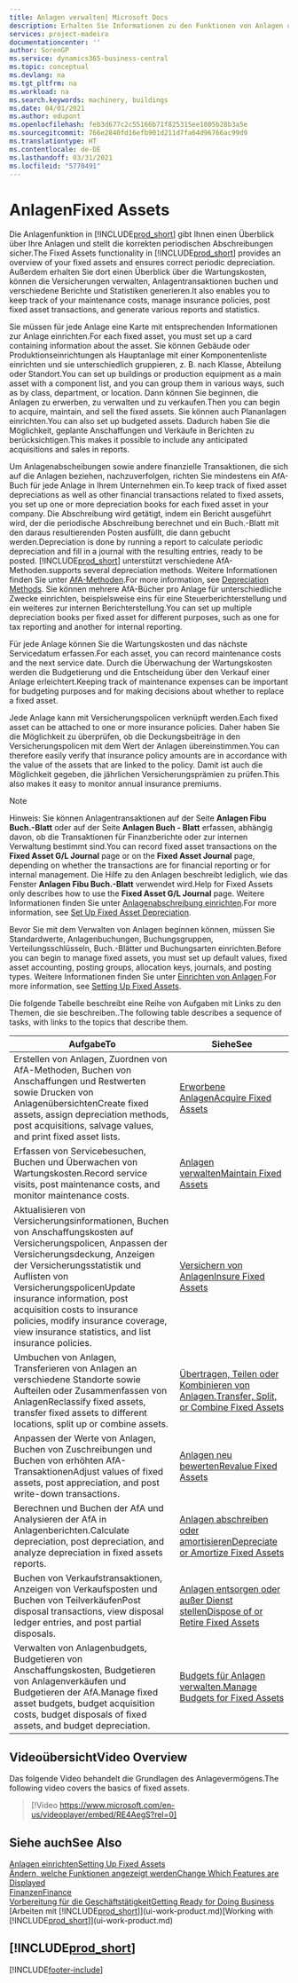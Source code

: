 ```yaml
---
title: Anlagen verwalten| Microsoft Docs
description: Erhalten Sie Informationen zu den Funktionen von Anlagen und eine Übersicht , wie mit Anlagen gearbeitet wird.
services: project-madeira
documentationcenter: ''
author: SorenGP
ms.service: dynamics365-business-central
ms.topic: conceptual
ms.devlang: na
ms.tgt_pltfrm: na
ms.workload: na
ms.search.keywords: machinery, buildings
ms.date: 04/01/2021
ms.author: edupont
ms.openlocfilehash: feb3d677c2c55166b71f825315ee1805b28b3a5e
ms.sourcegitcommit: 766e2840fd16efb901d211d7fa64d96766ac99d9
ms.translationtype: HT
ms.contentlocale: de-DE
ms.lasthandoff: 03/31/2021
ms.locfileid: "5770491"
---
```

# <a name="fixed-assets"></a><span data-ttu-id="64404-103">Anlagen</span><span class="sxs-lookup"><span data-stu-id="64404-103">Fixed Assets</span></span>
<span data-ttu-id="64404-104">Die Anlagenfunktion in [!INCLUDE[prod_short](includes/prod_short.md)] gibt Ihnen einen Überblick über Ihre Anlagen und stellt die korrekten periodischen Abschreibungen sicher.</span><span class="sxs-lookup"><span data-stu-id="64404-104">The Fixed Assets functionality in [!INCLUDE[prod_short](includes/prod_short.md)] provides an overview of your fixed assets and ensures correct periodic depreciation.</span></span> <span data-ttu-id="64404-105">Außerdem erhalten Sie dort einen Überblick über die Wartungskosten, können die Versicherungen verwalten, Anlagentransaktionen buchen und verschiedene Berichte und Statistiken generieren.</span><span class="sxs-lookup"><span data-stu-id="64404-105">It also enables you to keep track of your maintenance costs, manage insurance policies, post fixed asset transactions, and generate various reports and statistics.</span></span>

<span data-ttu-id="64404-106">Sie müssen für jede Anlage eine Karte mit entsprechenden Informationen zur Anlage einrichten.</span><span class="sxs-lookup"><span data-stu-id="64404-106">For each fixed asset, you must set up a card containing information about the asset.</span></span> <span data-ttu-id="64404-107">Sie können Gebäude oder Produktionseinrichtungen als Hauptanlage mit einer Komponentenliste einrichten und sie unterschiedlich gruppieren, z. B. nach Klasse, Abteilung oder Standort.</span><span class="sxs-lookup"><span data-stu-id="64404-107">You can set up buildings or production equipment as a main asset with a component list, and you can group them in various ways, such as by class, department, or location.</span></span> <span data-ttu-id="64404-108">Dann können Sie beginnen, die Anlagen zu erwerben, zu verwalten und zu verkaufen.</span><span class="sxs-lookup"><span data-stu-id="64404-108">Then you can begin to acquire, maintain, and sell the fixed assets.</span></span> <span data-ttu-id="64404-109">Sie können auch Plananlagen einrichten.</span><span class="sxs-lookup"><span data-stu-id="64404-109">You can also set up budgeted assets.</span></span> <span data-ttu-id="64404-110">Dadurch haben Sie die Möglichkeit, geplante Anschaffungen und Verkäufe in Berichten zu berücksichtigen.</span><span class="sxs-lookup"><span data-stu-id="64404-110">This makes it possible to include any anticipated acquisitions and sales in reports.</span></span>

<span data-ttu-id="64404-111">Um Anlagenabscheibungen sowie andere finanzielle Transaktionen, die sich auf die Anlagen beziehen, nachzuverfolgen, richten Sie mindestens ein AfA-Buch für jede Anlage in Ihrem Unternehmen ein.</span><span class="sxs-lookup"><span data-stu-id="64404-111">To keep track of fixed asset depreciations as well as other financial transactions related to fixed assets, you set up one or more depreciation books for each fixed asset in your company.</span></span> <span data-ttu-id="64404-112">Die Abschreibung wird getätigt, indem ein Bericht ausgeführt wird, der die periodische Abschreibung berechnet und ein Buch.-Blatt mit den daraus resultierenden Posten ausfüllt, die dann gebucht werden.</span><span class="sxs-lookup"><span data-stu-id="64404-112">Depreciation is done by running a report to calculate periodic depreciation and fill in a journal with the resulting entries, ready to be posted.</span></span> [!INCLUDE[prod_short](includes/prod_short.md)] <span data-ttu-id="64404-113">unterstützt verschiedene AfA-Methoden.</span><span class="sxs-lookup"><span data-stu-id="64404-113">supports several depreciation methods.</span></span> <span data-ttu-id="64404-114">Weitere Informationen finden Sie unter [AfA-Methoden](fa-depreciation-methods.md).</span><span class="sxs-lookup"><span data-stu-id="64404-114">For more information, see [Depreciation Methods](fa-depreciation-methods.md).</span></span> <span data-ttu-id="64404-115">Sie können mehrere AfA-Bücher pro Anlage für unterschiedliche Zwecke einrichten, beispielsweise eins für eine Steuerberichterstellung und ein weiteres zur internen Berichterstellung.</span><span class="sxs-lookup"><span data-stu-id="64404-115">You can set up multiple depreciation books per fixed asset for different purposes, such as one for tax reporting and another for internal reporting.</span></span>

<span data-ttu-id="64404-116">Für jede Anlage können Sie die Wartungskosten und das nächste Servicedatum erfassen.</span><span class="sxs-lookup"><span data-stu-id="64404-116">For each asset, you can record maintenance costs and the next service date.</span></span> <span data-ttu-id="64404-117">Durch die Überwachung der Wartungskosten werden die Budgetierung und die Entscheidung über den Verkauf einer Anlage erleichtert.</span><span class="sxs-lookup"><span data-stu-id="64404-117">Keeping track of maintenance expenses can be important for budgeting purposes and for making decisions about whether to replace a fixed asset.</span></span>

<span data-ttu-id="64404-118">Jede Anlage kann mit Versicherungspolicen verknüpft werden.</span><span class="sxs-lookup"><span data-stu-id="64404-118">Each fixed asset can be attached to one or more insurance policies.</span></span> <span data-ttu-id="64404-119">Daher haben Sie die Möglichkeit zu überprüfen, ob die Deckungsbeiträge in den Versicherungspolicen mit dem Wert der Anlagen übereinstimmen.</span><span class="sxs-lookup"><span data-stu-id="64404-119">You can therefore easily verify that insurance policy amounts are in accordance with the value of the assets that are linked to the policy.</span></span> <span data-ttu-id="64404-120">Damit ist auch die Möglichkeit gegeben, die jährlichen Versicherungsprämien zu prüfen.</span><span class="sxs-lookup"><span data-stu-id="64404-120">This also makes it easy to monitor annual insurance premiums.</span></span>

> [!NOTE]  
>   <span data-ttu-id="64404-121">Hinweis: Sie können Anlagentransaktionen auf der Seite **Anlagen Fibu Buch.-Blatt** oder auf der Seite **Anlagen Buch - Blatt** erfassen, abhängig davon, ob die Transaktionen für Finanzberichte oder zur internen Verwaltung bestimmt sind.</span><span class="sxs-lookup"><span data-stu-id="64404-121">You can record fixed asset transactions on the **Fixed Asset G/L Journal** page or on the **Fixed Asset Journal** page, depending on whether the transactions are for financial reporting or for internal management.</span></span> <span data-ttu-id="64404-122">Die Hilfe zu den Anlagen beschreibt lediglich, wie das Fenster **Anlagen Fibu Buch.-Blatt** verwendet wird.</span><span class="sxs-lookup"><span data-stu-id="64404-122">Help for Fixed Assets only describes how to use the **Fixed Asset G/L Journal** page.</span></span> <span data-ttu-id="64404-123">Weitere Informationen finden Sie unter [Anlagenabschreibung einrichten](fa-how-setup-depreciation.md).</span><span class="sxs-lookup"><span data-stu-id="64404-123">For more information, see [Set Up Fixed Asset Depreciation](fa-how-setup-depreciation.md).</span></span>

<span data-ttu-id="64404-124">Bevor Sie mit dem Verwalten von Anlagen beginnen können, müssen Sie Standardwerte, Anlagenbuchungen, Buchungsgruppen, Verteilungsschlüsseln, Buch.-Blätter und Buchungsarten einrichten.</span><span class="sxs-lookup"><span data-stu-id="64404-124">Before you can begin to manage fixed assets, you must set up default values, fixed asset accounting, posting groups, allocation keys, journals, and posting types.</span></span> <span data-ttu-id="64404-125">Weitere Informationen finden Sie unter [Einrichten von Anlagen](fa-setup.md).</span><span class="sxs-lookup"><span data-stu-id="64404-125">For more information, see [Setting Up Fixed Assets](fa-setup.md).</span></span>

<span data-ttu-id="64404-126">Die folgende Tabelle beschreibt eine Reihe von Aufgaben mit Links zu den Themen, die sie beschreiben..</span><span class="sxs-lookup"><span data-stu-id="64404-126">The following table describes a sequence of tasks, with links to the topics that describe them.</span></span>

| <span data-ttu-id="64404-127">Aufgabe</span><span class="sxs-lookup"><span data-stu-id="64404-127">To</span></span> | <span data-ttu-id="64404-128">Siehe</span><span class="sxs-lookup"><span data-stu-id="64404-128">See</span></span> |
| --- | --- |
| <span data-ttu-id="64404-129">Erstellen von Anlagen, Zuordnen von AfA-Methoden, Buchen von Anschaffungen und Restwerten sowie Drucken von Anlagenübersichten</span><span class="sxs-lookup"><span data-stu-id="64404-129">Create fixed assets, assign depreciation methods, post acquisitions, salvage values, and print fixed asset lists.</span></span> |[<span data-ttu-id="64404-130">Erworbene Anlagen</span><span class="sxs-lookup"><span data-stu-id="64404-130">Acquire Fixed Assets</span></span>](fa-how-acquire.md) |
| <span data-ttu-id="64404-131">Erfassen von Servicebesuchen, Buchen und Überwachen von Wartungskosten.</span><span class="sxs-lookup"><span data-stu-id="64404-131">Record service visits, post maintenance costs, and monitor maintenance costs.</span></span> |[<span data-ttu-id="64404-132">Anlagen verwalten</span><span class="sxs-lookup"><span data-stu-id="64404-132">Maintain Fixed Assets</span></span>](fa-how-maintain.md) |
| <span data-ttu-id="64404-133">Aktualisieren von Versicherungsinformationen, Buchen von Anschaffungskosten auf Versicherungspolicen, Anpassen der Versicherungsdeckung, Anzeigen der Versicherungsstatistik und Auflisten von Versicherungspolicen</span><span class="sxs-lookup"><span data-stu-id="64404-133">Update insurance information, post acquisition costs to insurance policies, modify insurance coverage, view insurance statistics, and list insurance policies.</span></span> |[<span data-ttu-id="64404-134">Versichern von Anlagen</span><span class="sxs-lookup"><span data-stu-id="64404-134">Insure Fixed Assets</span></span>](fa-how-insure.md) |
| <span data-ttu-id="64404-135">Umbuchen von Anlagen, Transferieren von Anlagen an verschiedene Standorte sowie Aufteilen oder Zusammenfassen von Anlagen</span><span class="sxs-lookup"><span data-stu-id="64404-135">Reclassify fixed assets, transfer fixed assets to different locations, split up or combine assets.</span></span> |[<span data-ttu-id="64404-136">Übertragen, Teilen oder Kombinieren von Anlagen.</span><span class="sxs-lookup"><span data-stu-id="64404-136">Transfer, Split, or Combine Fixed Assets</span></span>](fa-how-trans-split-combine.md) |
| <span data-ttu-id="64404-137">Anpassen der Werte von Anlagen, Buchen von Zuschreibungen und Buchen von erhöhten AfA-Transaktionen</span><span class="sxs-lookup"><span data-stu-id="64404-137">Adjust values of fixed assets, post appreciation, and post write-down transactions.</span></span> |[<span data-ttu-id="64404-138">Anlagen neu bewerten</span><span class="sxs-lookup"><span data-stu-id="64404-138">Revalue Fixed Assets</span></span>](fa-how-revalue.md) |
| <span data-ttu-id="64404-139">Berechnen und Buchen der AfA und Analysieren der AfA in Anlagenberichten.</span><span class="sxs-lookup"><span data-stu-id="64404-139">Calculate depreciation, post depreciation, and  analyze depreciation in fixed assets reports.</span></span> |[<span data-ttu-id="64404-140">Anlagen abschreiben oder amortisieren</span><span class="sxs-lookup"><span data-stu-id="64404-140">Depreciate or Amortize Fixed Assets</span></span>](fa-how-depreciate-amortize.md) |
| <span data-ttu-id="64404-141">Buchen von Verkaufstransaktionen, Anzeigen von Verkaufsposten und Buchen von Teilverkäufen</span><span class="sxs-lookup"><span data-stu-id="64404-141">Post disposal transactions, view disposal ledger entries, and post partial disposals.</span></span> |[<span data-ttu-id="64404-142">Anlagen entsorgen oder außer Dienst stellen</span><span class="sxs-lookup"><span data-stu-id="64404-142">Dispose of or Retire Fixed Assets</span></span>](fa-how-dispose-retire.md) |
| <span data-ttu-id="64404-143">Verwalten von Anlagenbudgets, Budgetieren von Anschaffungskosten, Budgetieren von Anlagenverkäufen und Budgetieren der AfA.</span><span class="sxs-lookup"><span data-stu-id="64404-143">Manage fixed asset budgets, budget acquisition costs, budget disposals of fixed assets, and budget depreciation.</span></span> |[<span data-ttu-id="64404-144">Budgets für Anlagen verwalten.</span><span class="sxs-lookup"><span data-stu-id="64404-144">Manage Budgets for Fixed Assets</span></span>](fa-how-manage-budgets.md) |

## <a name="video-overview"></a><span data-ttu-id="64404-145">Videoübersicht</span><span class="sxs-lookup"><span data-stu-id="64404-145">Video Overview</span></span>
<span data-ttu-id="64404-146">Das folgende Video behandelt die Grundlagen des Anlagevermögens.</span><span class="sxs-lookup"><span data-stu-id="64404-146">The following video covers the basics of fixed assets.</span></span>

> [!Video https://www.microsoft.com/en-us/videoplayer/embed/RE4AegS?rel=0]

## <a name="see-also"></a><span data-ttu-id="64404-147">Siehe auch</span><span class="sxs-lookup"><span data-stu-id="64404-147">See Also</span></span>
[<span data-ttu-id="64404-148">Anlagen einrichten</span><span class="sxs-lookup"><span data-stu-id="64404-148">Setting Up Fixed Assets</span></span>](fa-setup.md)  
[<span data-ttu-id="64404-149">Ändern, welche Funktionen angezeigt werden</span><span class="sxs-lookup"><span data-stu-id="64404-149">Change Which Features are Displayed</span></span>](ui-experiences.md)  
[<span data-ttu-id="64404-150">Finanzen</span><span class="sxs-lookup"><span data-stu-id="64404-150">Finance</span></span>](finance.md)  
[<span data-ttu-id="64404-151">Vorbereitung für die Geschäftstätigkeit</span><span class="sxs-lookup"><span data-stu-id="64404-151">Getting Ready for Doing Business</span></span>](ui-get-ready-business.md)  
<span data-ttu-id="64404-152">[Arbeiten mit [!INCLUDE[prod_short](includes/prod_short.md)]](ui-work-product.md)</span><span class="sxs-lookup"><span data-stu-id="64404-152">[Working with [!INCLUDE[prod_short](includes/prod_short.md)]](ui-work-product.md)</span></span>

## [!INCLUDE[prod_short](includes/free_trial_md.md)]  
 


[!INCLUDE[footer-include](includes/footer-banner.md)]